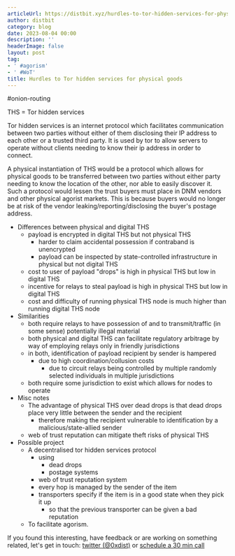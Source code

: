 ```yaml
---
articleUrl: https://distbit.xyz/hurdles-to-tor-hidden-services-for-physical-goods
author: distbit
category: blog
date: 2023-08-04 00:00
description: ''
headerImage: false
layout: post
tag:
- ' #agorism'
- ' #WoT'
title: Hurdles to Tor hidden services for physical goods
---
```


#onion-routing


THS = Tor hidden services

Tor hidden services is an internet protocol which facilitates communication between two parties without either of them disclosing their IP address to each other or a trusted third party. It is used by tor to allow servers to operate without clients needing to know their ip address in order to connect.

A physical instantiation of THS would be a protocol which allows for physical goods to be transferred between two parties without either party needing to know the location of the other, nor able to easily discover it. Such a protocol would lessen the trust buyers must place in DNM vendors and other physical agorist markets. This is because buyers would no longer be at risk of the vendor leaking/reporting/disclosing the buyer's postage address.

- Differences between physical and digital THS
	- payload is encrypted in digital THS but not physical THS
		- harder to claim accidental possession if contraband is unencrypted
		- payload can be inspected by state-controlled infrastructure in physical but not digital THS
	- cost to user of payload "drops" is high in physical THS but low in digital THS
	- incentive for relays to steal payload is high in physical THS but low in digital THS
	- cost and difficulty of running physical THS node is much higher than running digital THS node
- Similarities
	- both require relays to have possession of and to transmit/traffic (in some sense) potentially illegal material  
	- both physical and digital THS can facilitate regulatory arbitrage by way of employing relays only in friendly jurisdictions  
	- in both, identification of payload recipient by sender is hampered
		- due to high coordination/collusion costs
			- due to circuit relays being controlled by multiple randomly selected individuals in multiple jurisdictions
	- both require some jurisdiction to exist which allows for nodes to operate 
- Misc notes
	- The advantage of physical THS over dead drops is that dead drops place very little between the sender and the recipient
		- therefore making the recipient vulnerable to identification by a malicious/state-allied sender
	- web of trust reputation can mitigate theft risks of physical THS
- Possible project
	- A decentralised tor hidden services protocol
		- using
			- dead drops
			- postage systems
		- web of trust reputation system
		- every hop is managed by the sender of the item
		- transporters specify if the item is in a good state when they pick it up
			- so that the previous transporter can be given a bad reputation
	- To facilitate agorism.

If you found this interesting, have feedback or are working on something related, let's get in touch: [twitter (@0xdist)](https://twitter.com/0xdist) or [schedule a 30 min call](https://cal.com/distbit/30min)